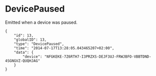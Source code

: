 DevicePaused
============

Emitted when a device was paused.

``` {.sourceCode .json}
{
    "id": 13,
    "globalID": 13,
    "type": "DevicePaused",
    "time": "2014-07-17T13:28:05.043465207+02:00",
    "data": {
        "device": "NFGKEKE-7Z6RTH7-I3PRZXS-DEJF3UJ-FRWJBFO-VBBTDND-4SGNGVZ-QUQHJAG"
    }
}
```

